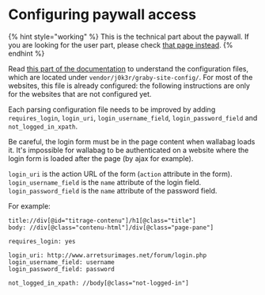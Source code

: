 # Configuring paywall access


{% hint style="working" %}
This is the technical part about the paywall. If you are looking for the user part, please check [that page instead](../user/articles/restricted.md).
{% endhint %}

Read [this part of the documentation](../user/errors_during_fetching.md)
to understand the configuration files, which are located under `vendor/j0k3r/graby-site-config/`. For most of the websites, this file
is already configured: the following instructions are only for the websites that are not configured yet.

Each parsing configuration file needs to be improved by adding
`requires_login`, `login_uri`, `login_username_field`,
`login_password_field` and `not_logged_in_xpath`.

Be careful, the login form must be in the page content when wallabag
loads it. It's impossible for wallabag to be authenticated on a website
where the login form is loaded after the page (by ajax for example).

`login_uri` is the action URL of the form (`action` attribute in the
form). `login_username_field` is the `name` attribute of the login
field. `login_password_field` is the `name` attribute of the password
field.

For example:

```
title://div[@id="titrage-contenu"]/h1[@class="title"]
body: //div[@class="contenu-html"]/div[@class="page-pane"]

requires_login: yes

login_uri: http://www.arretsurimages.net/forum/login.php
login_username_field: username
login_password_field: password

not_logged_in_xpath: //body[@class="not-logged-in"]
```
